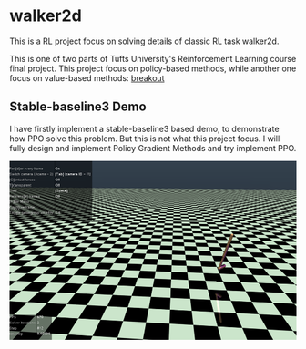 # walker2d

This is a RL project focus on solving details of classic RL task walker2d.

This is one of two parts of Tufts University's Reinforcement Learning course final project. This project focus on policy-based methods, while another one focus on value-based methods: [breakout](https://github.com/jeffliulab/rl_brick_game)

## Stable-baseline3 Demo

I have firstly implement a stable-baseline3 based demo, to demonstrate how PPO solve this problem. But this is not what this project focus. I will fully design and implement Policy Gradient Methods and try implement PPO.

![alt text](docs/readme/baseline.png)
